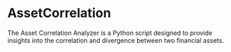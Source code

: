 # AssetCorrelation
The Asset Correlation Analyzer is a Python script designed to provide insights into the correlation and divergence between two financial assets.
